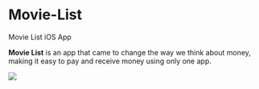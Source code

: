 # Movie-List
Movie List iOS App

**Movie List** is an app that came to change the way we think about money, making it easy to pay and receive money using only one app.

![](https://i.imgur.com/Cvd2pzl.png)
